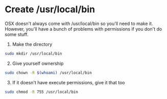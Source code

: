 Create /usr/local/bin
=====================

OSX doesn't always come with /usr/local/bin so you'll need to make it.  However, you'll have a bunch of problems with permissions if you don't do some stuff.

1. Make the directory

  ```bash
  sudo mkdir /usr/local/bin
  ```

2. Give yourself ownership
  
  ```bash
  sudo chown -R $(whoami) /usr/local/bin
  ```

3. If it doesn't have execute permissions, give it that too

  ```bash
  sudo chmod -R 755 /usr/local/bin
  ```
